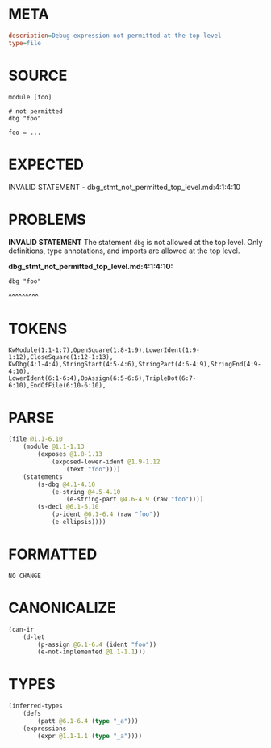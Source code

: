 # META
~~~ini
description=Debug expression not permitted at the top level
type=file
~~~
# SOURCE
~~~roc
module [foo]

# not permitted
dbg "foo"

foo = ...
~~~
# EXPECTED
INVALID STATEMENT - dbg_stmt_not_permitted_top_level.md:4:1:4:10
# PROBLEMS
**INVALID STATEMENT**
The statement `dbg` is not allowed at the top level.
Only definitions, type annotations, and imports are allowed at the top level.

**dbg_stmt_not_permitted_top_level.md:4:1:4:10:**
```roc
dbg "foo"
```
^^^^^^^^^


# TOKENS
~~~zig
KwModule(1:1-1:7),OpenSquare(1:8-1:9),LowerIdent(1:9-1:12),CloseSquare(1:12-1:13),
KwDbg(4:1-4:4),StringStart(4:5-4:6),StringPart(4:6-4:9),StringEnd(4:9-4:10),
LowerIdent(6:1-6:4),OpAssign(6:5-6:6),TripleDot(6:7-6:10),EndOfFile(6:10-6:10),
~~~
# PARSE
~~~clojure
(file @1.1-6.10
	(module @1.1-1.13
		(exposes @1.8-1.13
			(exposed-lower-ident @1.9-1.12
				(text "foo"))))
	(statements
		(s-dbg @4.1-4.10
			(e-string @4.5-4.10
				(e-string-part @4.6-4.9 (raw "foo"))))
		(s-decl @6.1-6.10
			(p-ident @6.1-6.4 (raw "foo"))
			(e-ellipsis))))
~~~
# FORMATTED
~~~roc
NO CHANGE
~~~
# CANONICALIZE
~~~clojure
(can-ir
	(d-let
		(p-assign @6.1-6.4 (ident "foo"))
		(e-not-implemented @1.1-1.1)))
~~~
# TYPES
~~~clojure
(inferred-types
	(defs
		(patt @6.1-6.4 (type "_a")))
	(expressions
		(expr @1.1-1.1 (type "_a"))))
~~~

